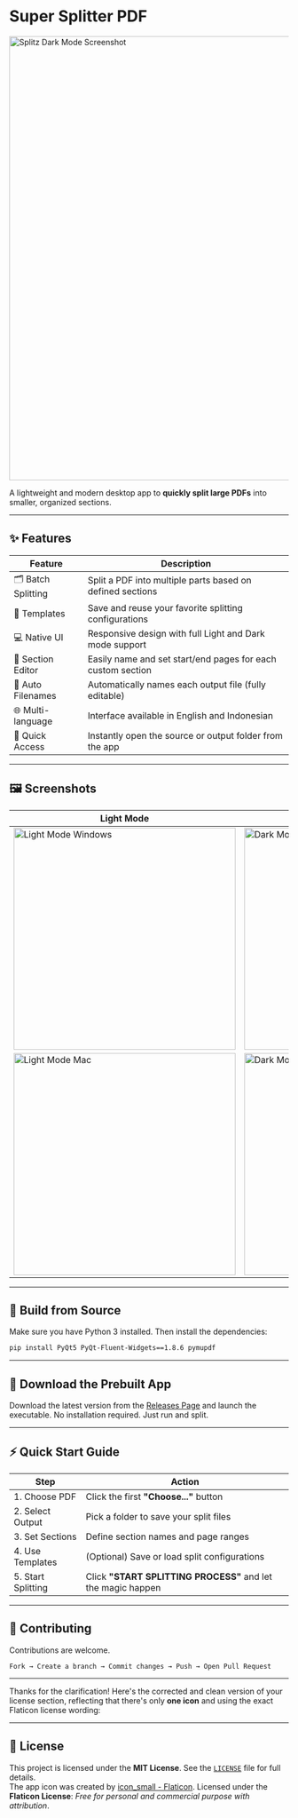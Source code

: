 # Super Splitter PDF

<img width="800" src="https://github.com/user-attachments/assets/bd20f85a-d0e5-4e02-b26b-e6a666ae7cab" alt="Splitz Dark Mode Screenshot" />

A lightweight and modern desktop app to **quickly split large PDFs** into smaller, organized sections.

---

## ✨ Features

| Feature             | Description                                                 |
| ------------------- | ----------------------------------------------------------- |
| 🗂️ Batch Splitting | Split a PDF into multiple parts based on defined sections   |
| 📁 Templates        | Save and reuse your favorite splitting configurations       |
| 💻 Native UI        | Responsive design with full Light and Dark mode support     |
| 🔖 Section Editor   | Easily name and set start/end pages for each custom section |
| 📝 Auto Filenames   | Automatically names each output file (fully editable)       |
| 🌐 Multi-language   | Interface available in English and Indonesian               |
| 📂 Quick Access     | Instantly open the source or output folder from the app     |

---

## 🖼️ Screenshots

| Light Mode                                                                                                                       | Dark Mode                                                                                                                       |
| -------------------------------------------------------------------------------------------------------------------------------- | ------------------------------------------------------------------------------------------------------------------------------- |
| <img width="400" src="https://github.com/user-attachments/assets/5dfb3b85-1bd2-4526-a902-477360b40c30" alt="Light Mode Windows"> | <img width="400" src="https://github.com/user-attachments/assets/bd20f85a-d0e5-4e02-b26b-e6a666ae7cab" alt="Dark Mode Windows"> |
| <img width="400" src="https://github.com/user-attachments/assets/73329c08-0aeb-485e-ad94-6b0b30247636" alt="Light Mode Mac">     | <img width="400" src="https://github.com/user-attachments/assets/d7ea9be5-15cd-4da4-9fe9-300385402db2" alt="Dark Mode Mac">     |

---

## 🧱 Build from Source

Make sure you have Python 3 installed. Then install the dependencies:

```bash
pip install PyQt5 PyQt-Fluent-Widgets==1.8.6 pymupdf
```

---

## 🚀 Download the Prebuilt App

Download the latest version from the [Releases Page](https://github.com/ikoshura/splitz_stable/releases/tag/v15.4) and launch the executable.
No installation required. Just run and split.

---

## ⚡ Quick Start Guide

| Step               | Action                                                       |
| ------------------ | ------------------------------------------------------------ |
| 1. Choose PDF      | Click the first **"Choose..."** button                       |
| 2. Select Output   | Pick a folder to save your split files                       |
| 3. Set Sections    | Define section names and page ranges                         |
| 4. Use Templates   | (Optional) Save or load split configurations                 |
| 5. Start Splitting | Click **"START SPLITTING PROCESS"** and let the magic happen |

---

## 🤝 Contributing

Contributions are welcome.

```
Fork → Create a branch → Commit changes → Push → Open Pull Request
```

---

Thanks for the clarification! Here's the corrected and clean version of your license section, reflecting that there's only **one icon** and using the exact Flaticon license wording:

---
## 📄 License
This project is licensed under the **MIT License**.
See the [`LICENSE`](LICENSE) file for full details.
<br>
The app icon was created by [icon\_small - Flaticon](https://www.flaticon.com/free-icon/screenshot_8528636?term=screenshot&page=1&position=1&origin=style&related_id=8528636).
Licensed under the **Flaticon License**: *Free for personal and commercial purpose with attribution*.
</br>
